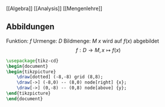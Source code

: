 [[Algebra]]
[[Analysis]]
[[Mengenlehre]]

## Abbildungen

Funktion: $f$
Urmenge: $D$
Bildmenge: $M$
$x$ wird auf $f(x)$ abgebildet
$$
f : D \rightarrow M, x \mapsto f(x)
$$




```tikz
\usepackage{tikz-cd}
\begin{document}
\begin{tikzpicture}
	\draw[dotted] (-8,-8) grid (8,8);
	\draw[->] (-8,0) -- (8,0) node[right] {x};
	\draw[->] (0,-8) -- (0,8) node[above] {y};
\end{tikzpicture}
\end{document}
```
